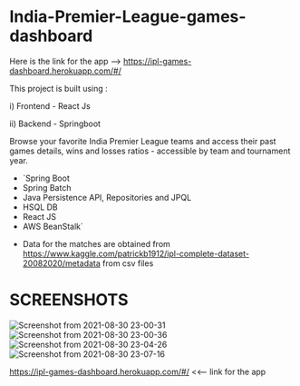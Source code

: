 # India-Premier-League-games-dashboard

Here is the link for the  app --> https://ipl-games-dashboard.herokuapp.com/#/

This project is built using :

i) Frontend - React Js

ii) Backend - Springboot

Browse your favorite India Premier League teams and access their past games details, wins and losses ratios - accessible by team and tournament year.

* `Spring Boot
* Spring Batch
* Java Persistence API, Repositories and JPQL
* HSQL DB
* React JS
* AWS BeanStalk`

- Data for the matches are obtained from https://www.kaggle.com/patrickb1912/ipl-complete-dataset-20082020/metadata  from csv files

# SCREENSHOTS

![Screenshot from 2021-08-30 23-00-31](https://user-images.githubusercontent.com/60538317/131398480-55e492bc-9860-4553-847c-00b433c5b00c.png)
![Screenshot from 2021-08-30 23-00-36](https://user-images.githubusercontent.com/60538317/131398512-c77fc8b1-5b8c-46c3-835b-79d7f41ad37f.png)
![Screenshot from 2021-08-30 23-04-26](https://user-images.githubusercontent.com/60538317/131398524-233632d9-d574-4b31-9f05-05ba2047d123.png)
![Screenshot from 2021-08-30 23-07-16](https://user-images.githubusercontent.com/60538317/131398698-399fefbc-406c-42e0-b8f0-072830f99001.png)

https://ipl-games-dashboard.herokuapp.com/#/ <<-- link for the app
